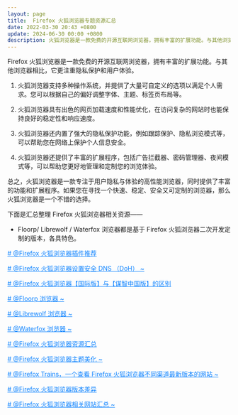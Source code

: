 ```yaml
---
layout: page
title:  Firefox 火狐浏览器专题资源汇总
date: 2022-03-30 20:43 +0800
update: 2024-06-30 00:00 +0800
description: 火狐浏览器是一款免费的开源互联网浏览器，拥有丰富的扩展功能。与其他浏览器相比，它更注重隐私保护和用户体验。
---
```


Firefox 火狐浏览器是一款免费的开源互联网浏览器，拥有丰富的扩展功能。与其他浏览器相比，它更注重隐私保护和用户体验。

1. 火狐浏览器支持多种操作系统，并提供了大量可自定义的选项以满足个人需求。您可以根据自己的偏好调整字体、主题、标签页布局等。

2. 火狐浏览器具有出色的网页加载速度和性能优化，在访问复杂的网站时也能保持良好的稳定性和响应速度。

3. 火狐浏览器还内置了强大的隐私保护功能，例如跟踪保护、隐私浏览模式等，可以帮助您在网络上保护个人信息安全。

4. 火狐浏览器还提供了丰富的扩展程序，包括广告拦截器、密码管理器、夜间模式等，可以帮助您更好地管理和定制您的浏览体验。

总之，火狐浏览器是一款专注于用户隐私与体验的高性能浏览器，同时提供了丰富的功能和扩展程序。如果您在寻找一个快速、稳定、安全又可定制的浏览器，那么火狐浏览器是一个不错的选择。

下面是汇总整理 Firefox 火狐浏览器相关资源——

 - Floorp/ Librewolf / Waterfox 浏览器都是基于 Firefox 火狐浏览器二次开发定制的版本，各具特色。

<a target="_blank" href="/special/firefox/addons/" style="color: #0c82ff;"># @Firefox 火狐浏览器插件推荐 </a>

<a target="_blank" href="/special/firefox/doh/" style="color: #0c82ff;"># @Firefox 火狐浏览器设置安全 DNS （DoH） ~</a>

<a target="_blank" href="/special/firefox/edition-faq/" style="color: #0c82ff;"># @Firefox 火狐浏览器【国际版】与【谋智中国版】的区别 </a>

<a target="_blank" href="/special/firefox/floorp/" style="color: #0c82ff;"># @Floorp 浏览器 ~</a>

<a target="_blank" href="/special/firefox/librewolf/" style="color: #0c82ff;"># @Librewolf 浏览器 ~</a>

<a target="_blank" href="/special/firefox/waterfox/" style="color: #0c82ff;"># @Waterfox 浏览器 ~</a>

<a target="_blank" href="/special/firefox/resource/" style="color: #0c82ff;"># @Firefox 火狐浏览器资源汇总 </a>

<a target="_blank" href="/special/firefox/theme/" style="color: #0c82ff;"># @Firefox 火狐浏览器主题美化 ~</a>

<a target="_blank" href="/special/firefox/trains/" style="color: #0c82ff;"># @Firefox Trains，一个查看 Firefox 火狐浏览器不同渠道最新版本的网站 ~</a>

<a target="_blank" href="/special/firefox/version/" style="color: #0c82ff;"># @Firefox 火狐浏览器版本差异 </a>

<a target="_blank" href="/special/firefox/website/" style="color: #0c82ff;"># @Firefox 火狐浏览器相关网站汇总 ~</a>